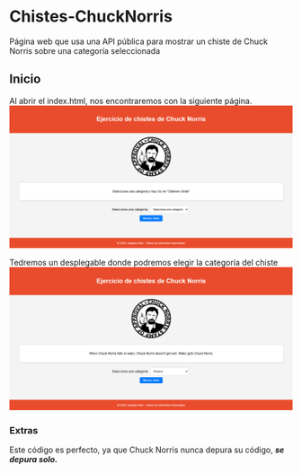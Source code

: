 # Chistes-ChuckNorris
 Página web que usa una API pública para mostrar un chiste de Chuck Norris sobre una categoría seleccionada

 ## Inicio
 Al abrir el index.html, nos encontraremos con la siguiente página.
 ![Página principal](https://github.com/JoaquinRuizJimenez/Chistes-ChuckNorris/blob/main/images/portada-CN.png)

 Tedremos un desplegable donde podremos elegir la categoría del chiste 
 ![Chiste Ciencia](https://github.com/JoaquinRuizJimenez/Chistes-ChuckNorris/blob/main/images/chiste-ciencia.png)


### Extras
  Este código es perfecto, ya que Chuck Norris nunca depura su código, _**se depura solo.**_